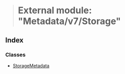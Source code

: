 > # External module: "Metadata/v7/Storage"

## Index

### Classes

* [StorageMetadata](../classes/_metadata_v7_storage_.storagemetadata.md)